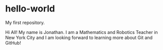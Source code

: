 # hello-world
My first repository.

Hi All! My name is Jonathan.  I am a Mathematics and Robotics Teacher in New York City and I am looking forward to learning more about Git and GitHub!
